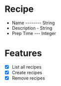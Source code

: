 # Recipe
+ Name -------- String
+ Description - String
+ Prep Time --- Integer

# Features
- [x] List all recipes
- [x] Create recipes
- [x] Remove recipes

